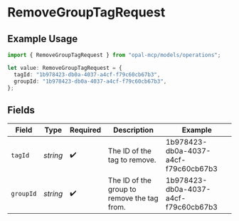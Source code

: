 # RemoveGroupTagRequest

## Example Usage

```typescript
import { RemoveGroupTagRequest } from "opal-mcp/models/operations";

let value: RemoveGroupTagRequest = {
  tagId: "1b978423-db0a-4037-a4cf-f79c60cb67b3",
  groupId: "1b978423-db0a-4037-a4cf-f79c60cb67b3",
};
```

## Fields

| Field                                       | Type                                        | Required                                    | Description                                 | Example                                     |
| ------------------------------------------- | ------------------------------------------- | ------------------------------------------- | ------------------------------------------- | ------------------------------------------- |
| `tagId`                                     | *string*                                    | :heavy_check_mark:                          | The ID of the tag to remove.                | 1b978423-db0a-4037-a4cf-f79c60cb67b3        |
| `groupId`                                   | *string*                                    | :heavy_check_mark:                          | The ID of the group to remove the tag from. | 1b978423-db0a-4037-a4cf-f79c60cb67b3        |